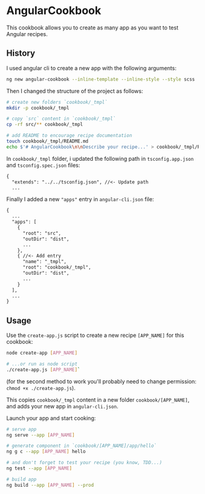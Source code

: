# AngularCookbook

This cookbook allows you to create as many app as you want to test Angular recipes.

## History

I used angular cli to create a new app with the following arguments:

```bash
ng new angular-cookbook --inline-template --inline-style --style scss
```

Then I changed the structure of the project as follows:

```bash
# create new folders `cookbook/_tmpl`
mkdir -p cookbook/_tmpl

# copy `src` content in `cookbook/_tmpl`
cp -rf src/** cookbook/_tmpl

# add README to encourage recipe documentation
touch cookbook/_tmpl/README.md
echo $'# AngularCookbook\n\nDescribe your recipe...' > cookbook/_tmpl/README.md
```

In `cookbook/_tmpl` folder, i updated the following path in `tsconfig.app.json` and `tsconfig.spec.json` files:

```txt
{
  "extends": "../../tsconfig.json", //<- Update path 
  ...
```

Finally I added a new `"apps"` entry in `angular-cli.json` file:

```txt
{
  ...
  "apps": [
    {
      "root": "src",
      "outDir": "dist",
      ...
    },
    { //<- Add entry
      "name": "_tmpl",
      "root": "cookbook/_tmpl",
      "outDir": "dist",
      ...
    }
  ],
  ...
}
```

## Usage

Use the `create-app.js` script to create a new recipe `[APP_NAME]` for this cookbook:

```bash
node create-app [APP_NAME]

# ...or run as node script
./create-app.js [APP_NAME]`
```

(for the second method to work you'll probably need to change permission: `chmod +x ./create-app.js`).

This copies `cookbook/_tmpl` content in a new folder `cookbook/[APP_NAME]`, and adds your new app in `angular-cli.json`.

Launch your app and start cooking:

```bash
# serve app
ng serve --app [APP_NAME]

# generate component in `cookbook/[APP_NAME]/app/hello`
ng g c --app [APP_NAME] hello

# and don't forget to test your recipe (you know, TDD...)
ng test --app [APP_NAME]

# build app
ng build --app [APP_NAME] --prod
```
